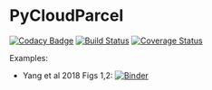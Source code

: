 # PyCloudParcel

[![Codacy Badge](https://api.codacy.com/project/badge/Grade/5b04529e47b94104ba888b7ce7284303)](https://app.codacy.com/app/atmos-cloud-sim-uj/PyCloudParcel?utm_source=github.com&utm_medium=referral&utm_content=atmos-cloud-sim-uj/PyCloudParcel&utm_campaign=Badge_Grade_Dashboard)
[![Build Status](https://travis-ci.org/atmos-cloud-sim-uj/PyCloudParcel.svg?branch=master)](https://travis-ci.org/atmos-cloud-sim-uj/PyCloudParcel)
[![Coverage Status](https://img.shields.io/codecov/c/github/atmos-cloud-sim-uj/PyCloudParcel/master.svg)](https://codecov.io/github/atmos-cloud-sim-uj/PyCloudParcel?branch=master)

Examples:
- Yang et al 2018 Figs 1,2: [![Binder](https://mybinder.org/badge_logo.svg)](https://mybinder.org/v2/gh/atmos-cloud-sim-uj/PyCloudParcel.git/master?filepath=examples%2FYang_et_al_2018_Figs_1_2.ipynb.ipynb)
